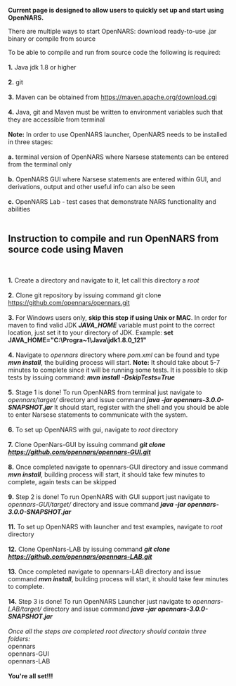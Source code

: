 **Current page is designed to allow users to quickly set up and start using OpenNARS.**

There are multiple ways to start OpenNARS: download ready-to-use .jar binary or compile from source


To be able to compile and run from source code the following is required:
<br/><br/>
**1.** Java jdk 1.8 or higher
<br/><br/>
**2.** git  
<br/>
**3.** Maven can be obtained from https://maven.apache.org/download.cgi
<br/><br/>
**4.** Java, git and Maven must be written to environment variables such that they are accessible from terminal
<br/><br/>
**Note:** In order to use OpenNARS launcher, OpenNARS needs to be installed in three stages: 
<br/><br/>
**a.** terminal version of OpenNARS where Narsese statements can be entered from the terminal only
<br/><br/>
**b.** OpenNARS GUI where Narsese statements are entered within GUI, and derivations, output and other useful info can also be seen
<br/><br/>
**c.** OpenNARS Lab - test cases that demonstrate NARS functionality and abilities
<br/><br/>

## Instruction to compile and run OpenNARS from source code using Maven
<br/>

**1.** Create a directory and navigate to it, let call this directory a _root_
<br/><br/>
**2.** Clone git repository by issuing command git clone https://github.com/opennars/opennars.git
<br/><br/>
**3.** For Windows users only, **skip this step if using Unix or MAC**. In order for maven to find valid JDK _**JAVA_HOME**_ variable must point to the correct location, just set it to your directory of JDK. Example: **set JAVA_HOME="C:\Progra~1\Java\jdk1.8.0_121"**
<br/><br/>
**4.** Navigate to _opennars_ directory where _pom.xml_ can be found and type _**mvn install**_, the building process will start. **Note:** It should take about 5-7 minutes to complete since it will be running some tests. It is possible to skip tests by issuing command: _**mvn install -DskipTests=True**_
<br/><br/>
**5.** Stage 1 is done! To run OpenNARS from terminal just navigate to _opennars/target/_ directory and issue command _**java -jar opennars-3.0.0-SNAPSHOT.jar**_ It should start, register with the shell and you should be able to enter Narsese statements to communicate with the system.
<br/><br/>
**6.** To set up OpenNARS with gui, navigate to _root_ directory
<br/><br/>
**7.** Clone OpenNars-GUI by issuing command _**git clone https://github.com/opennars/opennars-GUI.git**_
<br/><br/>
**8.** Once completed navigate to opennars-GUI directory and issue command _**mvn install**_, building process will start, it should take few minutes to complete, again tests can be skipped
<br/><br/>
**9.** Step 2 is done! To run OpenNARS with GUI support just navigate to _opennars-GUI/target/_ directory and issue command _**java -jar opennars-3.0.0-SNAPSHOT.jar**_ 
<br/><br/>
**11.** To set up OpenNARS with launcher and test examples, navigate to _root_ directory
<br/><br/>
**12.** Clone OpenNars-LAB by issuing command _**git clone https://github.com/opennars/opennars-LAB.git**_
<br/><br/>
**13.** Once completed navigate to opennars-LAB directory and issue command  _**mvn install**_, building process will start, it should take few minutes to complete.
<br/><br/>
**14.** Step 3 is done! To run OpenNARS Launcher just navigate to _opennars-LAB/target/_ directory and issue command _**java -jar opennars-3.0.0-SNAPSHOT.jar**_ 
<br/><br/>
_Once all the steps are completed root directory should contain three folders:_
<br/>
opennars
<br/>
opennars-GUI
<br/>
opennars-LAB
<br/><br/>
**You're all set!!!**